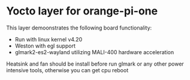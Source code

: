 # Yocto layer for orange-pi-one

This layer demoonstrates the following board functionality:

* Run with linux kernel v4.20
* Weston with egl support
* glmark2-es2-wayland utilizing MALI-400 hardware acceleration

Heatsink and fan should be install before run glmark or any other power intensive tools, otherwise you can get cpu reboot
